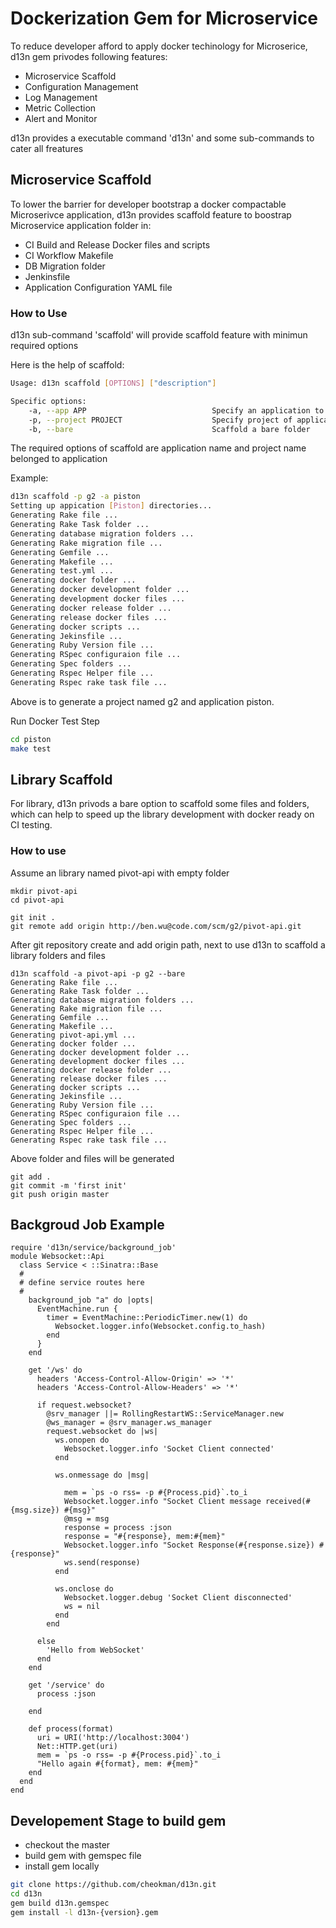 # Dockerization Gem for Microservice

To reduce developer afford to apply docker techinology for Microserice, d13n gem privodes following features:

- Microservice Scaffold
- Configuration Management
- Log Management
- Metric Collection
- Alert and Monitor

d13n provides a executable command 'd13n' and some sub-commands to cater all freatures

## Microservice Scaffold

To lower the barrier for developer bootstrap a docker compactable Microserivce application, d13n provides scaffold feature to boostrap Microservice application folder in:

- CI Build and Release Docker files and scripts
- CI Workflow Makefile
- DB Migration folder
- Jenkinsfile
- Application Configuration YAML file

### How to Use

d13n sub-command 'scaffold' will provide scaffold feature with minimun required options

Here is the help of scaffold:

```bash
Usage: d13n scaffold [OPTIONS] ["description"]

Specific options:
    -a, --app APP                            Specify an application to scaffold
    -p, --project PROJECT                    Specify project of application to scaffold
    -b, --bare                               Scaffold a bare folder
```

The required options of scaffold are application name and project name belonged to application

Example:

```bash
d13n scaffold -p g2 -a piston
Setting up appication [Piston] directories...
Generating Rake file ...
Generating Rake Task folder ...
Generating database migration folders ...
Generating Rake migration file ...
Generating Gemfile ...
Generating Makefile ...
Generating test.yml ...
Generating docker folder ...
Generating docker development folder ...
Generating development docker files ...
Generating docker release folder ...
Generating release docker files ...
Generating docker scripts ...
Generating Jekinsfile ...
Generating Ruby Version file ...
Generating RSpec configuraion file ...
Generating Spec folders ...
Generating Rspec Helper file ...
Generating Rspec rake task file ...
```

Above is to generate a project named g2 and application piston.

Run Docker Test Step

```bash
cd piston
make test
```

## Library Scaffold

For library, d13n privods a bare option to scaffold some files and folders, which can help to speed up the library development with docker ready on CI testing.

### How to use

Assume an library named pivot-api with empty folder

```
mkdir pivot-api
cd pivot-api

git init .
git remote add origin http://ben.wu@code.com/scm/g2/pivot-api.git
```

After git repository create and add origin path, next to use d13n to scaffold a library folders and files

```
d13n scaffold -a pivot-api -p g2 --bare
Generating Rake file ...
Generating Rake Task folder ...
Generating database migration folders ...
Generating Rake migration file ...
Generating Gemfile ...
Generating Makefile ...
Generating pivot-api.yml ...
Generating docker folder ...
Generating docker development folder ...
Generating development docker files ...
Generating docker release folder ...
Generating release docker files ...
Generating docker scripts ...
Generating Jekinsfile ...
Generating Ruby Version file ...
Generating RSpec configuraion file ...
Generating Spec folders ...
Generating Rspec Helper file ...
Generating Rspec rake task file ...
```

Above folder and files will be generated

```
git add .
git commit -m 'first init'
git push origin master
```

## Backgroud Job Example

```
require 'd13n/service/background_job'
module Websocket::Api
  class Service < ::Sinatra::Base
  #
  # define service routes here
  #
    background_job "a" do |opts|
      EventMachine.run {
        timer = EventMachine::PeriodicTimer.new(1) do
          Websocket.logger.info(Websocket.config.to_hash)
        end
      }
    end

    get '/ws' do
      headers 'Access-Control-Allow-Origin' => '*'
      headers 'Access-Control-Allow-Headers' => '*'

      if request.websocket?
        @srv_manager ||= RollingRestartWS::ServiceManager.new
        @ws_manager = @srv_manager.ws_manager
        request.websocket do |ws|
          ws.onopen do
            Websocket.logger.info 'Socket Client connected'
          end

          ws.onmessage do |msg|

            mem = `ps -o rss= -p #{Process.pid}`.to_i
            Websocket.logger.info "Socket Client message received(#{msg.size}) #{msg}"
            @msg = msg
            response = process :json
            response = "#{response}, mem:#{mem}"
            Websocket.logger.info "Socket Response(#{response.size}) #{response}"
            ws.send(response)
          end

          ws.onclose do
            Websocket.logger.debug 'Socket Client disconnected'
            ws = nil
          end
        end

      else
        'Hello from WebSocket'
      end
    end

    get '/service' do
      process :json

    end

    def process(format)
      uri = URI('http://localhost:3004')
      Net::HTTP.get(uri)
      mem = `ps -o rss= -p #{Process.pid}`.to_i
      "Hello again #{format}, mem: #{mem}"
    end
  end
end
```

## Developement Stage to build gem

- checkout the master
- build gem with gemspec file
- install gem locally

```bash
git clone https://github.com/cheokman/d13n.git
cd d13n
gem build d13n.gemspec
gem install -l d13n-{version}.gem
```
